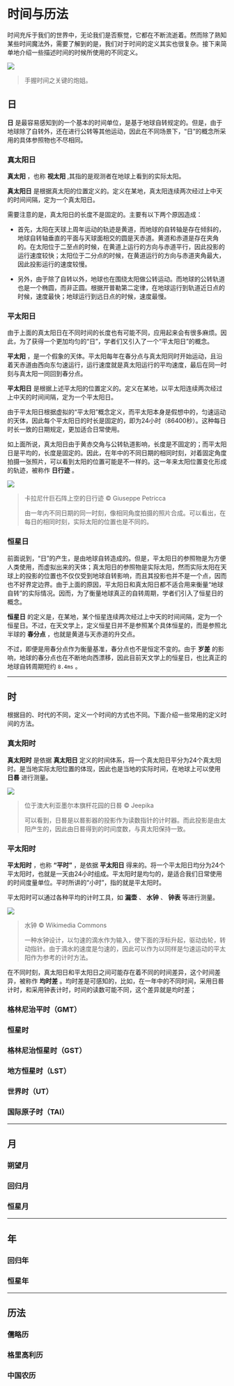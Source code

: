 # 时间与历法

时间充斥于我们的世界中，无论我们是否察觉，它都在不断流逝着。然而除了熟知某些时间魔法外，需要了解到的是，我们对于时间的定义其实也很复杂。接下来简单地介绍一些描述时间的时候所使用的不同定义。

![](https://i.loli.net/2018/09/18/5ba0d67f0cc56.png)

> 手握时间之关键的炮姐。

## 日

__日__ 是最容易感知到的一个基本的时间单位，是基于地球自转规定的。但是，由于地球除了自转外，还在进行公转等其他运动，因此在不同场景下，“日”的概念所采用的具体参照物也不尽相同。

### 真太阳日

__真太阳__ ，也称 __视太阳__ ,其指的是观测者在地球上看到的实际太阳。

__真太阳日__ 是根据真太阳的位置定义的。定义在某地，真太阳连续两次经过上中天的时间间隔，定为一个真太阳日。

需要注意的是，真太阳日的长度不是固定的。主要有以下两个原因造成：

- 首先，太阳在天球上周年运动的轨迹是黄道，而地球的自转轴是存在倾斜的，地球自转轴垂直的平面与天球面相交的圆是天赤道。黄道和赤道是存在夹角的。在太阳位于二至点的时候，在黄道上运行的方向与赤道平行，因此投影的运行速度较快；太阳位于二分点的时候，在黄道运行的方向与赤道夹角最大，因此投影运行的速度较慢。

- 另外，由于除了自转以外，地球也在围绕太阳做公转运动。而地球的公转轨道也是一个椭圆，而非正圆。根据开普勒第二定律，在地球运行到轨道近日点的时候，速度最快；地球运行到远日点的时候，速度最慢。

### 平太阳日

由于上面的真太阳日在不同时间的长度也有可能不同，应用起来会有很多麻烦。因此，为了获得一个更加均匀的“日”，学者们又引入了一个“平太阳日”的概念。

__平太阳__ ，是一个假象的天体。平太阳每年在春分点与真太阳同时开始运动，且沿着天赤道由西向东匀速运行，运行速度就是真太阳运行的平均速度，最后在同一时刻与真太阳一同回到春分点。

__平太阳日__ 是根据上述平太阳的位置定义的。定义在某地，以平太阳连续两次经过上中天的时间间隔，定为一个平太阳日。

由于平太阳日根据虚拟的“平太阳”概念定义，而平太阳本身是假想中的，匀速运动的天体，因此每个平太阳日的时长是固定的，即为24小时（86400秒）。这种每日时长一致的日期规定，更加适合日常使用。

如上面所说，真太阳日由于黄赤交角与公转轨道影响，长度是不固定的；而平太阳日是平均的，长度是固定的。因此，在年中的不同日期的相同时刻，对着固定角度拍摄一张照片，可以看到太阳的位置可能是不一样的。这一年来太阳位置变化形成的轨迹，被称作 __日行迹__ 。

![](https://i.loli.net/2018/09/26/5bab512734eae.jpg)

> 卡拉尼什巨石阵上空的日行迹 © Giuseppe Petricca
> 
> 由一年内不同日期的同一时刻，像相同角度拍摄的照片合成。可以看出，在每日的相同时刻，实际太阳的位置也是不同的。

### 恒星日

前面说到，“日”的产生，是由地球自转造成的。但是，平太阳日的参照物是为方便人类使用，而虚拟出来的天体；真太阳日的参照物是实际太阳，然而实际太阳在天球上的投影的位置也不仅仅受到地球自转影响，而且其投影也并不是一个点，因而也不好界定边界。由于上面的原因，平太阳日和真太阳日都不适合用来衡量“地球自转”的实际情况。因而，为了衡量地球真正的自转周期，学者们引入了恒星日的概念。

__恒星日__ 的定义是，在某地，某个恒星连续两次经过上中天的时间间隔，定为一个恒星日。不过，在天文学上，定义恒星日并不是参照某个具体恒星的，而是参照北半球的 __春分点__ ，也就是黄道与天赤道的升交点。

不过，即便是用春分点作为衡量基准，春分点也不是恒定不变的。由于 __岁差__ 的影响，地球的春分点也在不断地向西漂移，因此目前天文学上的恒星日，也比真正的地球自转周期短约 `8.4ms` 。

-------

## 时

根据目的、时代的不同，定义一个时间的方式也不同。下面介绍一些常用的定义时间的方法。

### 真太阳时

__真太阳时__ 是依据 __真太阳日__ 定义的时间体系，将一个真太阳日平分为24个真太阳时。是当地实际太阳位置的体现，因此也是当地的实际时间，在地球上可以使用 __日晷__ 进行测量。

![](https://i.loli.net/2018/09/26/5bab535552823.jpg)

> 位于澳大利亚墨尔本旗杆花园的日晷 © Jeepika
> 
> 可以看到，日晷是以晷影器的投影作为读数指针的计时器。而此投影是由太阳产生的，因此由日晷得到的时间度数，与真太阳保持一致。

### 平太阳时

__平太阳时__ ，也称 __“平时”__ ，是依据 __平太阳日__ 得来的。将一个平太阳日均分为24个平太阳时，也就是一天由24小时组成。平太阳时是均匀的，是适合我们日常使用的时间度量单位。平时所讲的“小时”，指的就是平太阳时。

平太阳时可以通过各种平均的计时工具，如 __漏壶__ 、 __水钟__ 、 __钟表__ 等进行测量。

![](https://i.loli.net/2018/09/26/5bab75e744b41.jpg)

> 水钟 © Wikimedia Commons
> 
> 一种水钟设计，以匀速的滴水作为输入，使下面的浮标升起，驱动齿轮，转动指针。由于滴水的速度是匀速的，因此可以作为以同样是匀速运动的平太阳作为参考的计时方法。

在不同时刻，真太阳日和平太阳日之间可能存在着不同的时间差异，这个时间差异，被称作 __均时差__ 。均时差是可感知的，比如，在一年中的不同时间，采用日晷计时，和采用钟表计时，时间的读数可能不同，这个差异就是均时差；

### 格林尼治平时（GMT）

### 恒星时

### 格林尼治恒星时（GST）

### 地方恒星时（LST）

### 世界时（UT）

### 国际原子时（TAI）

-------

## 月

### 朔望月

### 回归月

### 恒星月

-------

## 年

### 回归年

### 恒星年

-------

## 历法

### 儒略历

### 格里高利历

### 中国农历